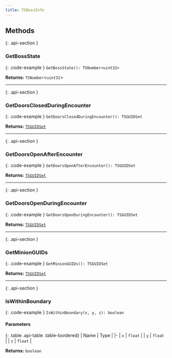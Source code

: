 ```yaml
---
title: TSBossInfo
---
```



## Methods

{: .api-section }
### GetBossState

{: .code-example }
`GetBossState(): TSNumber<uint32>`

**Returns:** 
`TSNumber`<`uint32`\>

___

{: .api-section }
### GetDoorsClosedDuringEncounter

{: .code-example }
`GetDoorsClosedDuringEncounter(): TSGUIDSet`

**Returns:** 
[`TSGUIDSet`](TSGUIDSet)

___

{: .api-section }
### GetDoorsOpenAfterEncounter

{: .code-example }
`GetDoorsOpenAfterEncounter(): TSGUIDSet`

**Returns:** 
[`TSGUIDSet`](TSGUIDSet)

___

{: .api-section }
### GetDoorsOpenDuringEncounter

{: .code-example }
`GetDoorsOpenDuringEncounter(): TSGUIDSet`

**Returns:** 
[`TSGUIDSet`](TSGUIDSet)

___

{: .api-section }
### GetMinionGUIDs

{: .code-example }
`GetMinionGUIDs(): TSGUIDSet`

**Returns:** 
[`TSGUIDSet`](TSGUIDSet)

___

{: .api-section }
### IsWithinBoundary

{: .code-example }
`IsWithinBoundary(x, y, z): boolean`

#### Parameters

{: .table .api-table .table-bordered}
| Name | Type |
|-
| `x` | `float` |
| `y` | `float` |
| `z` | `float` |

**Returns:** 
`boolean`


